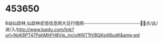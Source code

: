 # 453650
B站仙踪林,仙踪林贰佰信息网大豆行情网----------------------------🧐🧐点/此/进/入/http://www.baidu.com/link?url=NoK8PT47PahMhFH8Vie_jnciyIKNTTtVBQKpill6udK&amp;wd

